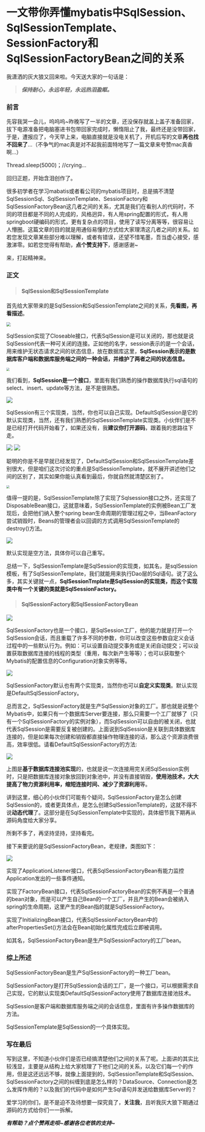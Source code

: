 # 一文带你弄懂mybatis中SqlSession、SqlSessionTemplate、SessionFactory和SqlSessionFactoryBean之间的关系



我潇洒的灰大狼又回来啦。今天送大家的一句话是：

> ***保持耐心，永远年轻，永远热泪盈眶。***

### 前言

先容我哭一会儿，呜呜呜~昨晚写了一半的文章，还没保存就盖上盖子准备回家，拔下电源准备把电脑塞进书包带回家完成时，懒惰阻止了我，最终还是没带回家，于是，遭报应了，今天早上来，电脑直接就是没电关机了，开机后写的文章**再也找不回来了**...（不争气的mac真是对不起我前面特地写了一篇文章来夸赞mac真香啊...）

Thread.sleep(5000)；//crying...

回归正题，开始含泪创作了。

很多初学者在学习mabatis或者看公司的mybatis项目时，总是搞不清楚SqlSessionSql、SqlSessionTemplate、SessionFactory和SqlSessionFactoryBean这几者之间的关系，尤其是我们在看别人的代码时，不同的项目都是不同的人完成的，风格迥异，有人用spring配置的形式，有人用springboot硬编码的形式，更有复杂点的项目，使用了读写分离等等，很容易让人懵圈。这篇文章的目的就是用通俗易懂的方式给大家理清这几者之间的关系。如若您发现文章某些部分难以理解，或者有错误，还望不惜笔墨，吾当虚心接受，感激涕零。如若您觉得有帮助，**点个赞支持下**，感谢感谢~

来，打起精神来。

### 正文

> #### SqlSession和SqlSessionTemplate

首先给大家带来的是SqlSession和SqlSessionTemplate之间的关系，**先看图，再看描述**。

<img src="https://tva1.sinaimg.cn/large/006tNbRwgy1gaoysowja9j30bw0deaak.jpg" style="zoom:67%;" />

SqlSession实现了Closeable接口，代表SqlSession是可以关闭的，那也就是说SqlSession代表一种可关闭的连接。正如他的名字，session表示的是一个会话，用来维护无状态请求之间的状态信息，放在数据库这里，**SqlSession表示的是数据库客户端和数据库服务端之间的一种会话，并维护了两者之间的状态信息。**

<img src="https://tva1.sinaimg.cn/large/006tNbRwgy1gaoz1shbcej30xa0u0q98.jpg" style="zoom:50%;" />

我们看到，**SqlSession是一个接口**，里面有我们熟悉的操作数据库执行sql语句的select、insert、update等方法，是不是很熟悉。

![](https://tva1.sinaimg.cn/large/006tNbRwly1gaoz5zbhd5j30vc054my8.jpg)

SqlSession有三个实现类，当然，你也可以自己实现。DefaultSqlSession是它的默认实现类，当然，还有我们熟悉的SqlSessionTemplate实现类。小伙伴们是不是已经打开代码开始看了，如果还没有，我**建议你打开源码**，跟着我的思路往下走。

<img src="https://tva1.sinaimg.cn/large/006tNbRwgy1gaozbd0oemj30v406smyb.jpg"  />

<img src="https://tva1.sinaimg.cn/large/006tNbRwgy1gap3i1magcj313a072ta8.jpg"  />

聪明的你是不是早就已经发现了，DefaultSqlSession和SqlSessionTemplate差别很大，但是咱们这次讨论的重点是SqlSessionTemplate，就不展开讲述他们之间的区别了，其实如果你能认真看到最后，你就自然就清楚区别了。

<img src="https://tva1.sinaimg.cn/large/006tNbRwly1gaozsa1fuwj30mu0i8wfi.jpg" style="zoom:50%;" />

值得一提的是，SqlSessionTemplate除了实现了Sqlsession接口之外，还实现了DisposableBean接口，这就意味着，SqlSessionTemplate的实例被Bean工厂发现后，会把他们纳入整个spring bean生命周期的管理过程之中，当BeanFactory尝试销毁时，Beans的管理者会以回调的方式调用SqlSessionTemplate的destroy()方法。

![](https://tva1.sinaimg.cn/large/006tNbRwly1gap00ily3zj30xi05y3z7.jpg)

默认实现是空方法，具体你可以自己重写。

总结一下，SqlSessionTemplate是SqlSession的实现类，如其名，是sqlSession模板，有了SqlSessionTemplate，我们就能用来执行Dao层的Sql语句。说了这么多，其实关键就一点，**SqlSessionTmplate是SqlSession的实现类，而这个实现类中有一个关键的类就是SqlSessionFactory。**

> #### SqlSessionFactory和SqlSessionFactoryBean

![](https://tva1.sinaimg.cn/large/006tNbRwgy1gap3les9m4j319o0kcgpl.jpg)



SqlSessionFactory也是一个接口，是SqlSession工厂，他的能力就是打开一个SqlSession会话，而且重载了许多不同的参数，你可以改变这些参数自定义会话过程中的一些默认行为。例如：可以设置自动提交事务或是关闭自动提交；可以设置获取数据库连接的线程的类型（重用，每次新产生等等）；也可以获取整个Mybatis的配置信息的Configuration对象实例等等。

![](https://tva1.sinaimg.cn/large/006tNbRwgy1gap0l4y1qtj310a03uwfa.jpg)

SqlSessionFactory默认也有两个实现类，当然你也可以**自定义实现类**。默认实现是DefaultSqlSessionFactory。

总而言之，SqlSessionFactory就是生产SqlSession对象的工厂。那也就是说整个Mybatis中，如果只有一个数据库Server要连接，那么只需要一个工厂就够了（只有一个SqlSessionFactory的实例对象），而SqlSession可以自由的被关闭，也就代表SqlSession是需要反复被创建的。上面说到SqlSession是关联到具体数据库连接的，但是如果每次创建和销毁都直接操作物理连接的话，那么这个资源浪费很高，效率很低。请看DefaultSqlSessionFactory的方法:

![](https://tva1.sinaimg.cn/large/006tNbRwgy1gap0pxi29tj31f60c0mzm.jpg)

上图是**基于数据库连接池实现**的，也就是说一次连接用完关闭SqlSession实例时，只是把数据库连接对象放回到对象池中，并没有直接销毁，**使用池技术，大大提高了物力资源利用率，缩短连接时间、减少了资源利用**等。

讲到这里，细心的小伙伴们可能有个疑问，SqlSessionFactory是怎么创建SqlSession的，或者更具体点，是怎么创建SqlSessionTemplate的，这就不得不说**动态代理**了。这部分是在SqlSessionTemplate中实现的，具体细节我下期再从源码角度给大家分享。

所剩不多了，再坚持坚持，坚持看完。

接下来要说的是SqlSessionFactoryBean，老规律，类图如下：

![](https://tva1.sinaimg.cn/large/006tNbRwly1gap3drb4qvj31620dy75h.jpg)



实现了ApplicationListener接口，代表SqlSessionFactoryBean有能力监控 Application发出的一些事件通知。

实现了FactoryBean接口，代表SqlSessionFactoryBean的实例不再是一个普通的bean对象，而是可以产生自己Bean的一个工厂，并且产生的Bean会被纳入spring的生命周期，这里产生的Bean指的就是SqlSessionFactory。

实现了InitializingBean接口，代表SqlSessionFactoryBean中的afterPropertiesSet()方法会在Bean初始化属性完成后立即被调用。

如其名，SqlSessionFactoryBean是生产SqlSessionFactory的工厂bean。

### 综上所述

SqlSessionFactoryBean是生产SqlSessionFactory的一种工厂bean。

SqlSessionFactory是打开SqlSession会话的工厂，是一个接口，可以根据需求自己实现，它的默认实现类DefaultSqlSessionFactory使用了数据库连接池技术。

SqlSession是客户端和数据库服务端之间的会话信息，里面有许多操作数据库的方法。

SqlSessionTemplate是SqlSession的一个具体实现。

### 写在最后

写到这里，不知道小伙伴们是否已经搞清楚他们之间的关系了呢。上面讲的其实比较浅显，主要是从结构上给大家梳理了下他们之间的关系，以及它们每一个的作用，但是这还远远不够，就像上面提到的，SqlSessionTemplate和SqlSession、SqlSessionFactory之间的纠缠到底是怎么样的？DataSource、Connection是怎么发挥作用的？以及我们的代码中是如何产生Sql语句并发送给数据库Server的？

爱学习的你们，是不是迫不及待想要一探究竟了，**关注我**，且听我灰大狼下期通过源码的方式给你们一一拆解。

***有帮助？点个赞再走呗~感谢各位老铁的支持~***